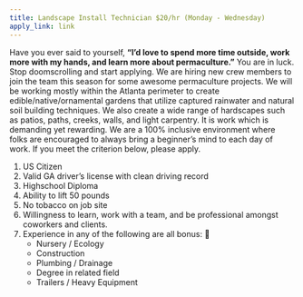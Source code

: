 ```yaml
---
title: Landscape Install Technician $20/hr (Monday - Wednesday)
apply_link: link
---
```


Have you ever said to yourself, **“I’d love to spend more time outside, work more with my hands, and learn more about permaculture.”** You are in luck. Stop doomscrolling and start applying. We are hiring new crew members to join the team this season for some awesome permaculture projects. We will be working mostly within the Atlanta perimeter to create edible/native/ornamental gardens that utilize captured rainwater and natural soil building techniques. We also create a wide range of hardscapes such as patios, paths, creeks, walls, and light carpentry. It is work which is demanding yet rewarding. We are a 100% inclusive environment where folks are encouraged to always bring a beginner’s mind to each day of work. If you meet the criterion below, please apply.

1. US Citizen
1. Valid GA driver’s license with clean driving record
1. Highschool Diploma
1. Ability to lift 50 pounds
1. No tobacco on job site
1. Willingness to learn, work with a team, and be professional amongst coworkers and clients.
1. Experience in any of the following are all bonus: 🙂
    * Nursery / Ecology
    * Construction
    * Plumbing / Drainage
    * Degree in related field
    * Trailers / Heavy Equipment
